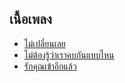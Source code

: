 ## เนื้อเพลง

- [ไม่เปลี่ยนเลย](https://github.com/LetsDevWeb/lysicsCode/blob/main/%E0%B9%84%E0%B8%A1%E0%B9%88%E0%B9%80%E0%B8%9B%E0%B8%A5%E0%B8%B5%E0%B9%88%E0%B8%A2%E0%B8%99%E0%B9%80%E0%B8%A5%E0%B8%A2%20%7C%20fellow%20fellow.py)
- [ไม่ต้องรู้ว่าเราคบกันแบบไหน](https://github.com/LetsDevWeb/lysicsCode/blob/main/%E0%B9%84%E0%B8%A1%E0%B9%88%E0%B9%80%E0%B8%9B%E0%B8%A5%E0%B8%B5%E0%B9%88%E0%B8%A2%E0%B8%99%E0%B9%80%E0%B8%A5%E0%B8%A2%20%7C%20fellow%20fellow.py)
- [รักคุณเข้าอีกแล้ว](https://github.com/LetsDevWeb/lysicsCode/blob/main/%E0%B9%84%E0%B8%A1%E0%B9%88%E0%B9%80%E0%B8%9B%E0%B8%A5%E0%B8%B5%E0%B9%88%E0%B8%A2%E0%B8%99%E0%B9%80%E0%B8%A5%E0%B8%A2%20%7C%20fellow%20fellow.py)

